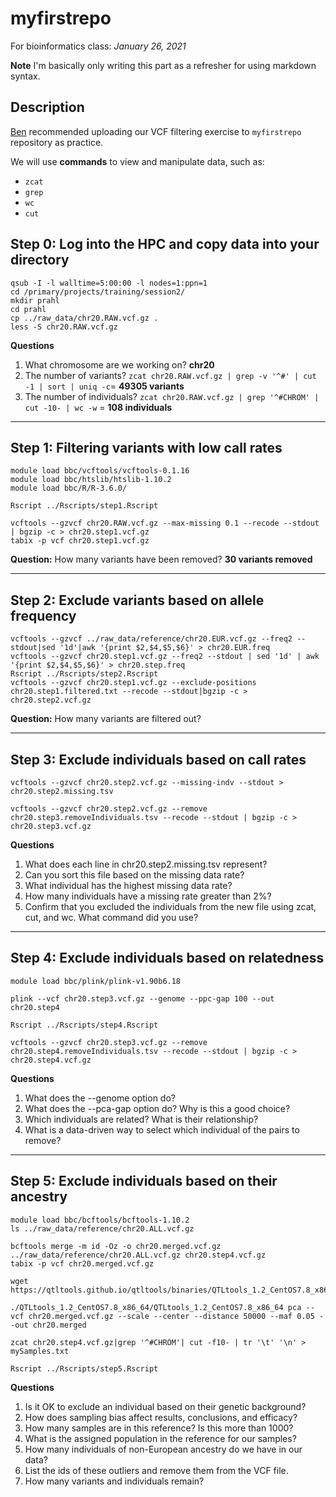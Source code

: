 # myfirstrepo
For bioinformatics class: *January 26, 2021*

**Note** I'm basically only writing this part as a refresher for using markdown syntax.

## Description
[Ben](https://github.com/biobenkj) recommended uploading our VCF filtering exercise to `myfirstrepo` repository as practice. 

We will use **commands** to view and manipulate data, such as:
* `zcat`
* `grep`
* `wc`
* `cut`

## Step 0: Log into the HPC and copy data into your directory
```
qsub -I -l walltime=5:00:00 -l nodes=1:ppn=1   
cd /primary/projects/training/session2/  
mkdir prahl   
cd prahl   
cp ../raw_data/chr20.RAW.vcf.gz .   
less -S chr20.RAW.vcf.gz   
```
**Questions**
1. What chromosome are we working on? **chr20**
2. The number of variants? `zcat chr20.RAW.vcf.gz | grep -v '^#' | cut -1 | sort | uniq -c`= **49305 variants**
3. The number of individuals? `zcat chr20.RAW.vcf.gz | grep '^#CHROM' | cut -10- | wc -w` = **108 individuals**

---
## Step 1: Filtering variants with low call rates
```
module load bbc/vcftools/vcftools-0.1.16
module load bbc/htslib/htslib-1.10.2
module load bbc/R/R-3.6.0/

Rscript ../Rscripts/step1.Rscript

vcftools --gzvcf chr20.RAW.vcf.gz --max-missing 0.1 --recode --stdout | bgzip -c > chr20.step1.vcf.gz
tabix -p vcf chr20.step1.vcf.gz
```

**Question:** How many variants have been removed? **30 variants removed**

---
## Step 2: Exclude variants based on allele frequency
```
vcftools --gzvcf ../raw_data/reference/chr20.EUR.vcf.gz --freq2 --stdout|sed '1d'|awk '{print $2,$4,$5,$6}' > chr20.EUR.freq
vcftools --gzvcf chr20.step1.vcf.gz --freq2 --stdout | sed '1d' | awk '{print $2,$4,$5,$6}' > chr20.step.freq
Rscript ../Rscripts/step2.Rscript 
vcftools --gzvcf chr20.step1.vcf.gz --exclude-positions chr20.step1.filtered.txt --recode --stdout|bgzip -c > chr20.step2.vcf.gz
```


**Question:** How many variants are filtered out?

---
## Step 3: Exclude individuals based on call rates
```
vcftools --gzvcf chr20.step2.vcf.gz --missing-indv --stdout > chr20.step2.missing.tsv

vcftools --gzvcf chr20.step2.vcf.gz --remove chr20.step3.removeIndividuals.tsv --recode --stdout | bgzip -c > chr20.step3.vcf.gz

```

**Questions**
1. What does each line in chr20.step2.missing.tsv represent?
2. Can you sort this file based on the missing data rate?
3. What individual has the highest missing data rate?
4. How many individuals have a missing rate greater than 2%?
5. Confirm that you excluded the individuals from the new file using zcat, cut, and wc. What command did you use?

---
## Step 4: Exclude individuals based on relatedness
```
module load bbc/plink/plink-v1.90b6.18

plink --vcf chr20.step3.vcf.gz --genome --ppc-gap 100 --out chr20.step4

Rscript ../Rscripts/step4.Rscript

vcftools --gzvcf chr20.step3.vcf.gz --remove chr20.step4.removeIndividuals.tsv --recode --stdout | bgzip -c > chr20.step4.vcf.gz
```
**Questions**
1. What does the --genome option do?
2. What does the --pca-gap option do? Why is this a good choice?
3. Which individuals are related? What is their relationship?
4. What is a data-driven way to select which individual of the pairs to remove?

---
## Step 5: Exclude individuals based on their ancestry
```
module load bbc/bcftools/bcftools-1.10.2
ls ../raw_data/reference/chr20.ALL.vcf.gz

bcftools merge -m id -Oz -o chr20.merged.vcf.gz ../raw_data/reference/chr20.ALL.vcf.gz chr20.step4.vcf.gz
tabix -p vcf chr20.merged.vcf.gz

wget https://qtltools.github.io/qtltools/binaries/QTLtools_1.2_CentOS7.8_x86_64.tar.gz

./QTLtools_1.2_CentOS7.8_x86_64/QTLtools_1.2_CentOS7.8_x86_64 pca --vcf chr20.merged.vcf.gz --scale --center --distance 50000 --maf 0.05 --out chr20.merged

zcat chr20.step4.vcf.gz|grep '^#CHROM'| cut -f10- | tr '\t' '\n' > mySamples.txt

Rscript ../Rscripts/step5.Rscript
```

**Questions**
1. Is it OK to exclude an individual based on their genetic background?
2. How does sampling bias affect results, conclusions, and efficacy?
3. How many samples are in this reference? Is this more than 1000?
4. What is the assigned population in the reference for our samples?
5. How many individuals of non-European ancestry do we have in our data?
6. List the ids of these outliers and remove them from the VCF file.
7. How many variants and individuals remain?


